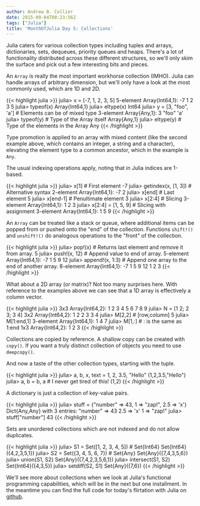 ```yaml
---
author: Andrew B. Collier
date: 2015-09-04T08:23:56Z
tags: ["Julia"]
title: 'MonthOfJulia Day 5: Collections'
---
```


<!--more-->

Julia caters for various collection types including tuples and arrays, dictionaries, sets, dequeues, priority queues and heaps. There's a lot of functionality distributed across these different structures, so we'll only skim the surface and pick out a few interesting bits and pieces.

An `Array` is really the most important workhorse collection (IMHO). Julia can handle arrays of arbitrary dimension, but we'll only have a look at the most commonly used, which are 1D and 2D.
  
{{< highlight julia >}}
julia> x = [-7, 1, 2, 3, 5]
5-element Array{Int64,1}:
 -7
  1
  2
  3
  5
julia> typeof(x)
Array{Int64,1}
julia> eltype(x)
Int64
julia> y = [3, "foo", 'a'] # Elements can be of mixed type
3-element Array{Any,1}:
   3
    "foo"
 'a'
julia> typeof(y) # Type of the Array itself
Array{Any,1}
julia> eltype(y) # Type of the elements in the Array
Any
{{< /highlight >}}
  
Type promotion is applied to an array with mixed content (like the second example above, which contains an integer, a string and a character), elevating the element type to a common ancestor, which in the example is `Any`.

The usual indexing operations apply, noting that in Julia indices are 1-based.
  
{{< highlight julia >}}
julia> x[1] # First element
-7
julia> getindex(x, [1, 3]) # Alternative syntax
2-element Array{Int64,1}:
 -7
  2
julia> x[end] # Last element
5
julia> x[end-1] # Penultimate element
3
julia> x[2:4] # Slicing
3-element Array{Int64,1}:
 1
 2
 3
julia> x[2:4] = [1, 5, 9] # Slicing with assignment
3-element Array{Int64,1}:
 1
 5
 9
{{< /highlight >}}

An `Array` can be treated like a stack or queue, where additional items can be popped from or pushed onto the "end" of the collection. Functions `shift!()` and `unshift!()` do analogous operations to the "front" of the collection.
  
{{< highlight julia >}}
julia> pop!(x) # Returns last element and remove it from array.
5
julia> push!(x, 12) # Append value to end of array.
5-element Array{Int64,1}:
 -7
  1
  5
  9
 12
julia> append!(x, 1:3) # Append one array to the end of another array.
8-element Array{Int64,1}:
 -7
  1
  5
  9
 12
  1
  2
  3
{{< /highlight >}}

What about a 2D array (or matrix)? Not too many surprises here. With reference to the examples above we can see that a 1D array is effectively a column vector.

{{< highlight julia >}}
3x3 Array{Int64,2}:
 1 2 3
 4 5 6
 7 8 9
julia> N = [1 2; 2 3; 3 4]
3x2 Array{Int64,2}:
 1 2
 2 3
 3 4
julia> M[2,2] # [row,column]
5
julia> M[1:end,1]
3-element Array{Int64,1}:
 1
 4
 7
julia> M[1,:] # : is the same as 1:end
1x3 Array{Int64,2}:
 1 2 3
{{< /highlight >}}

Collections are copied by reference. A shallow copy can be created with `copy()`. If you want a truly distinct collection of objects you need to use `deepcopy()`.

And now a taste of the other collection types, starting with the tuple.
  
{{< highlight julia >}}
julia> a, b, x, text = 1, 2, 3.5, "Hello"
(1,2,3.5,"Hello")
julia> a, b = b, a # I never get tired of this!
(1,2)
{{< /highlight >}}
  
A dictionary is just a collection of key-value pairs.
  
{{< highlight julia >}}
julia> stuff = {"number" => 43, 1 => "zap!", 2.5 => 'x'}
Dict{Any,Any} with 3 entries:
  "number" => 43
  2.5      => 'x'
  1        => "zap!"
julia> stuff["number"]
43
{{< /highlight >}}
  
Sets are unordered collections which are not indexed and do not allow duplicates.
  
{{< highlight julia >}}
julia> S1 = Set([1, 2, 3, 4, 5]) # Set{Int64}
Set{Int64}({4,2,3,5,1})
julia> S2 = Set({3, 4, 5, 6, 7}) # Set{Any}
Set{Any}({7,4,3,5,6})
julia> union(S1, S2)
Set{Any}({7,4,2,3,5,6,1})
julia> intersect(S1, S2)
Set{Int64}({4,3,5})
julia> setdiff(S2, S1)
Set{Any}({7,6})
{{< /highlight >}}

We'll see more about collections when we look at Julia's functional programming capabilities, which will be in the next but one installment. In the meantime you can find the full code for today's flirtation with Julia on [github](https://github.com/DataWookie/MonthOfJulia).
